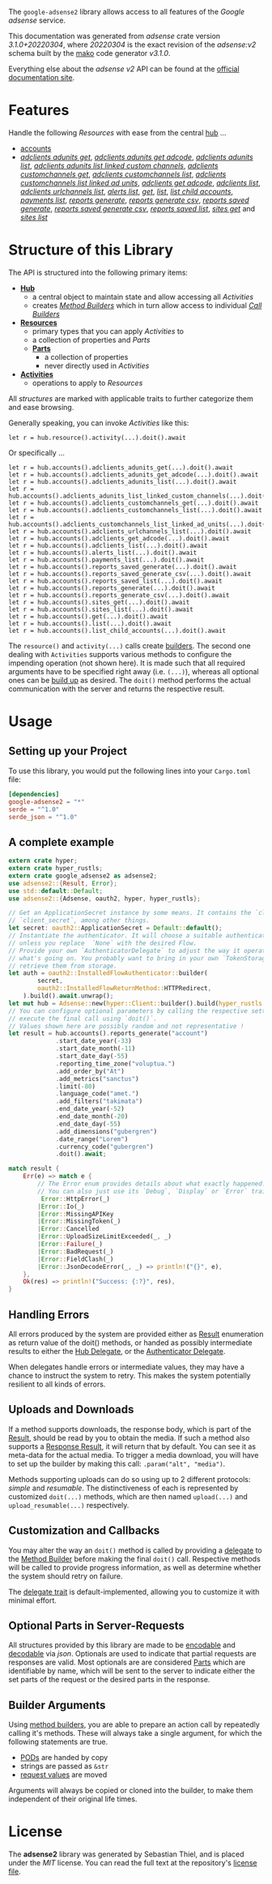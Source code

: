 <!---
DO NOT EDIT !
This file was generated automatically from 'src/mako/api/README.md.mako'
DO NOT EDIT !
-->
The `google-adsense2` library allows access to all features of the *Google adsense* service.

This documentation was generated from *adsense* crate version *3.1.0+20220304*, where *20220304* is the exact revision of the *adsense:v2* schema built by the [mako](http://www.makotemplates.org/) code generator *v3.1.0*.

Everything else about the *adsense* *v2* API can be found at the
[official documentation site](https://developers.google.com/adsense/management/).
# Features

Handle the following *Resources* with ease from the central [hub](https://docs.rs/google-adsense2/3.1.0+20220304/google_adsense2/Adsense) ... 

* [accounts](https://docs.rs/google-adsense2/3.1.0+20220304/google_adsense2/api::Account)
 * [*adclients adunits get*](https://docs.rs/google-adsense2/3.1.0+20220304/google_adsense2/api::AccountAdclientAdunitGetCall), [*adclients adunits get adcode*](https://docs.rs/google-adsense2/3.1.0+20220304/google_adsense2/api::AccountAdclientAdunitGetAdcodeCall), [*adclients adunits list*](https://docs.rs/google-adsense2/3.1.0+20220304/google_adsense2/api::AccountAdclientAdunitListCall), [*adclients adunits list linked custom channels*](https://docs.rs/google-adsense2/3.1.0+20220304/google_adsense2/api::AccountAdclientAdunitListLinkedCustomChannelCall), [*adclients customchannels get*](https://docs.rs/google-adsense2/3.1.0+20220304/google_adsense2/api::AccountAdclientCustomchannelGetCall), [*adclients customchannels list*](https://docs.rs/google-adsense2/3.1.0+20220304/google_adsense2/api::AccountAdclientCustomchannelListCall), [*adclients customchannels list linked ad units*](https://docs.rs/google-adsense2/3.1.0+20220304/google_adsense2/api::AccountAdclientCustomchannelListLinkedAdUnitCall), [*adclients get adcode*](https://docs.rs/google-adsense2/3.1.0+20220304/google_adsense2/api::AccountAdclientGetAdcodeCall), [*adclients list*](https://docs.rs/google-adsense2/3.1.0+20220304/google_adsense2/api::AccountAdclientListCall), [*adclients urlchannels list*](https://docs.rs/google-adsense2/3.1.0+20220304/google_adsense2/api::AccountAdclientUrlchannelListCall), [*alerts list*](https://docs.rs/google-adsense2/3.1.0+20220304/google_adsense2/api::AccountAlertListCall), [*get*](https://docs.rs/google-adsense2/3.1.0+20220304/google_adsense2/api::AccountGetCall), [*list*](https://docs.rs/google-adsense2/3.1.0+20220304/google_adsense2/api::AccountListCall), [*list child accounts*](https://docs.rs/google-adsense2/3.1.0+20220304/google_adsense2/api::AccountListChildAccountCall), [*payments list*](https://docs.rs/google-adsense2/3.1.0+20220304/google_adsense2/api::AccountPaymentListCall), [*reports generate*](https://docs.rs/google-adsense2/3.1.0+20220304/google_adsense2/api::AccountReportGenerateCall), [*reports generate csv*](https://docs.rs/google-adsense2/3.1.0+20220304/google_adsense2/api::AccountReportGenerateCsvCall), [*reports saved generate*](https://docs.rs/google-adsense2/3.1.0+20220304/google_adsense2/api::AccountReportSavedGenerateCall), [*reports saved generate csv*](https://docs.rs/google-adsense2/3.1.0+20220304/google_adsense2/api::AccountReportSavedGenerateCsvCall), [*reports saved list*](https://docs.rs/google-adsense2/3.1.0+20220304/google_adsense2/api::AccountReportSavedListCall), [*sites get*](https://docs.rs/google-adsense2/3.1.0+20220304/google_adsense2/api::AccountSiteGetCall) and [*sites list*](https://docs.rs/google-adsense2/3.1.0+20220304/google_adsense2/api::AccountSiteListCall)




# Structure of this Library

The API is structured into the following primary items:

* **[Hub](https://docs.rs/google-adsense2/3.1.0+20220304/google_adsense2/Adsense)**
    * a central object to maintain state and allow accessing all *Activities*
    * creates [*Method Builders*](https://docs.rs/google-adsense2/3.1.0+20220304/google_adsense2/client::MethodsBuilder) which in turn
      allow access to individual [*Call Builders*](https://docs.rs/google-adsense2/3.1.0+20220304/google_adsense2/client::CallBuilder)
* **[Resources](https://docs.rs/google-adsense2/3.1.0+20220304/google_adsense2/client::Resource)**
    * primary types that you can apply *Activities* to
    * a collection of properties and *Parts*
    * **[Parts](https://docs.rs/google-adsense2/3.1.0+20220304/google_adsense2/client::Part)**
        * a collection of properties
        * never directly used in *Activities*
* **[Activities](https://docs.rs/google-adsense2/3.1.0+20220304/google_adsense2/client::CallBuilder)**
    * operations to apply to *Resources*

All *structures* are marked with applicable traits to further categorize them and ease browsing.

Generally speaking, you can invoke *Activities* like this:

```Rust,ignore
let r = hub.resource().activity(...).doit().await
```

Or specifically ...

```ignore
let r = hub.accounts().adclients_adunits_get(...).doit().await
let r = hub.accounts().adclients_adunits_get_adcode(...).doit().await
let r = hub.accounts().adclients_adunits_list(...).doit().await
let r = hub.accounts().adclients_adunits_list_linked_custom_channels(...).doit().await
let r = hub.accounts().adclients_customchannels_get(...).doit().await
let r = hub.accounts().adclients_customchannels_list(...).doit().await
let r = hub.accounts().adclients_customchannels_list_linked_ad_units(...).doit().await
let r = hub.accounts().adclients_urlchannels_list(...).doit().await
let r = hub.accounts().adclients_get_adcode(...).doit().await
let r = hub.accounts().adclients_list(...).doit().await
let r = hub.accounts().alerts_list(...).doit().await
let r = hub.accounts().payments_list(...).doit().await
let r = hub.accounts().reports_saved_generate(...).doit().await
let r = hub.accounts().reports_saved_generate_csv(...).doit().await
let r = hub.accounts().reports_saved_list(...).doit().await
let r = hub.accounts().reports_generate(...).doit().await
let r = hub.accounts().reports_generate_csv(...).doit().await
let r = hub.accounts().sites_get(...).doit().await
let r = hub.accounts().sites_list(...).doit().await
let r = hub.accounts().get(...).doit().await
let r = hub.accounts().list(...).doit().await
let r = hub.accounts().list_child_accounts(...).doit().await
```

The `resource()` and `activity(...)` calls create [builders][builder-pattern]. The second one dealing with `Activities` 
supports various methods to configure the impending operation (not shown here). It is made such that all required arguments have to be 
specified right away (i.e. `(...)`), whereas all optional ones can be [build up][builder-pattern] as desired.
The `doit()` method performs the actual communication with the server and returns the respective result.

# Usage

## Setting up your Project

To use this library, you would put the following lines into your `Cargo.toml` file:

```toml
[dependencies]
google-adsense2 = "*"
serde = "^1.0"
serde_json = "^1.0"
```

## A complete example

```Rust
extern crate hyper;
extern crate hyper_rustls;
extern crate google_adsense2 as adsense2;
use adsense2::{Result, Error};
use std::default::Default;
use adsense2::{Adsense, oauth2, hyper, hyper_rustls};

// Get an ApplicationSecret instance by some means. It contains the `client_id` and 
// `client_secret`, among other things.
let secret: oauth2::ApplicationSecret = Default::default();
// Instantiate the authenticator. It will choose a suitable authentication flow for you, 
// unless you replace  `None` with the desired Flow.
// Provide your own `AuthenticatorDelegate` to adjust the way it operates and get feedback about 
// what's going on. You probably want to bring in your own `TokenStorage` to persist tokens and
// retrieve them from storage.
let auth = oauth2::InstalledFlowAuthenticator::builder(
        secret,
        oauth2::InstalledFlowReturnMethod::HTTPRedirect,
    ).build().await.unwrap();
let mut hub = Adsense::new(hyper::Client::builder().build(hyper_rustls::HttpsConnector::with_native_roots().https_or_http().enable_http1().enable_http2().build()), auth);
// You can configure optional parameters by calling the respective setters at will, and
// execute the final call using `doit()`.
// Values shown here are possibly random and not representative !
let result = hub.accounts().reports_generate("account")
             .start_date_year(-33)
             .start_date_month(-11)
             .start_date_day(-55)
             .reporting_time_zone("voluptua.")
             .add_order_by("At")
             .add_metrics("sanctus")
             .limit(-80)
             .language_code("amet.")
             .add_filters("takimata")
             .end_date_year(-52)
             .end_date_month(-20)
             .end_date_day(-55)
             .add_dimensions("gubergren")
             .date_range("Lorem")
             .currency_code("gubergren")
             .doit().await;

match result {
    Err(e) => match e {
        // The Error enum provides details about what exactly happened.
        // You can also just use its `Debug`, `Display` or `Error` traits
         Error::HttpError(_)
        |Error::Io(_)
        |Error::MissingAPIKey
        |Error::MissingToken(_)
        |Error::Cancelled
        |Error::UploadSizeLimitExceeded(_, _)
        |Error::Failure(_)
        |Error::BadRequest(_)
        |Error::FieldClash(_)
        |Error::JsonDecodeError(_, _) => println!("{}", e),
    },
    Ok(res) => println!("Success: {:?}", res),
}

```
## Handling Errors

All errors produced by the system are provided either as [Result](https://docs.rs/google-adsense2/3.1.0+20220304/google_adsense2/client::Result) enumeration as return value of
the doit() methods, or handed as possibly intermediate results to either the 
[Hub Delegate](https://docs.rs/google-adsense2/3.1.0+20220304/google_adsense2/client::Delegate), or the [Authenticator Delegate](https://docs.rs/yup-oauth2/*/yup_oauth2/trait.AuthenticatorDelegate.html).

When delegates handle errors or intermediate values, they may have a chance to instruct the system to retry. This 
makes the system potentially resilient to all kinds of errors.

## Uploads and Downloads
If a method supports downloads, the response body, which is part of the [Result](https://docs.rs/google-adsense2/3.1.0+20220304/google_adsense2/client::Result), should be
read by you to obtain the media.
If such a method also supports a [Response Result](https://docs.rs/google-adsense2/3.1.0+20220304/google_adsense2/client::ResponseResult), it will return that by default.
You can see it as meta-data for the actual media. To trigger a media download, you will have to set up the builder by making
this call: `.param("alt", "media")`.

Methods supporting uploads can do so using up to 2 different protocols: 
*simple* and *resumable*. The distinctiveness of each is represented by customized 
`doit(...)` methods, which are then named `upload(...)` and `upload_resumable(...)` respectively.

## Customization and Callbacks

You may alter the way an `doit()` method is called by providing a [delegate](https://docs.rs/google-adsense2/3.1.0+20220304/google_adsense2/client::Delegate) to the 
[Method Builder](https://docs.rs/google-adsense2/3.1.0+20220304/google_adsense2/client::CallBuilder) before making the final `doit()` call. 
Respective methods will be called to provide progress information, as well as determine whether the system should 
retry on failure.

The [delegate trait](https://docs.rs/google-adsense2/3.1.0+20220304/google_adsense2/client::Delegate) is default-implemented, allowing you to customize it with minimal effort.

## Optional Parts in Server-Requests

All structures provided by this library are made to be [encodable](https://docs.rs/google-adsense2/3.1.0+20220304/google_adsense2/client::RequestValue) and 
[decodable](https://docs.rs/google-adsense2/3.1.0+20220304/google_adsense2/client::ResponseResult) via *json*. Optionals are used to indicate that partial requests are responses 
are valid.
Most optionals are are considered [Parts](https://docs.rs/google-adsense2/3.1.0+20220304/google_adsense2/client::Part) which are identifiable by name, which will be sent to 
the server to indicate either the set parts of the request or the desired parts in the response.

## Builder Arguments

Using [method builders](https://docs.rs/google-adsense2/3.1.0+20220304/google_adsense2/client::CallBuilder), you are able to prepare an action call by repeatedly calling it's methods.
These will always take a single argument, for which the following statements are true.

* [PODs][wiki-pod] are handed by copy
* strings are passed as `&str`
* [request values](https://docs.rs/google-adsense2/3.1.0+20220304/google_adsense2/client::RequestValue) are moved

Arguments will always be copied or cloned into the builder, to make them independent of their original life times.

[wiki-pod]: http://en.wikipedia.org/wiki/Plain_old_data_structure
[builder-pattern]: http://en.wikipedia.org/wiki/Builder_pattern
[google-go-api]: https://github.com/google/google-api-go-client

# License
The **adsense2** library was generated by Sebastian Thiel, and is placed 
under the *MIT* license.
You can read the full text at the repository's [license file][repo-license].

[repo-license]: https://github.com/Byron/google-apis-rsblob/main/LICENSE.md
